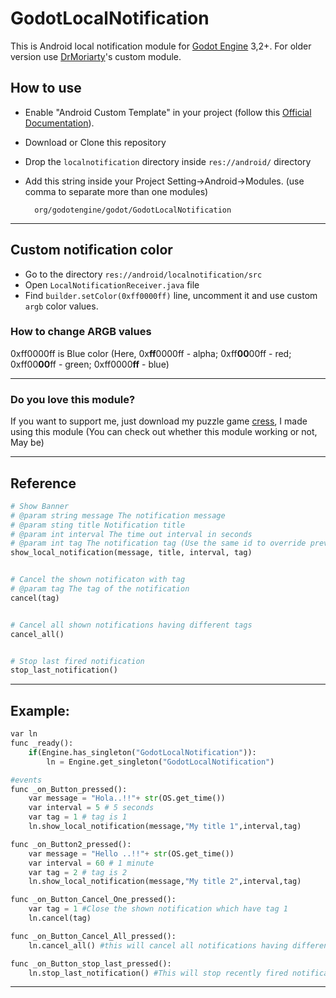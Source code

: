 #  GodotLocalNotification
This is Android local notification module for [Godot Engine](https://github.com/okamstudio/godot "Godot Engine") 3,2+. For older version use [DrMoriarty](https://github.com/DrMoriarty/godot-local-notification "DrMoriarty/godot-local-notificatoin")'s custom module.

##  How to use
- Enable "Android Custom Template" in your project (follow this [Official Documentation](https://docs.godotengine.org/en/latest/getting_started/workflow/export/android_custom_build.html "Official Documentation")).
- Download or Clone this repository
- Drop the `localnotification` directory inside `res://android/` directory
- Add this string inside your Project Setting->Android->Modules. (use comma to separate more than one modules)

		org/godotengine/godot/GodotLocalNotification

------------

## Custom notification color
- Go to  the directory `res://android/localnotification/src` 
- Open  `LocalNotificationReceiver.java` file
- Find `builder.setColor(0xff0000ff)` line, uncomment it and use custom `argb` color values.
### How to change ARGB values
0xff0000ff is Blue color
(Here, 0x**ff**0000ff - alpha;
0xff**00**00ff - red; 
0xff00**00**ff - green;
0xff0000**ff** - blue)

------------

### Do you love this module?
If you want to support me, just download my puzzle game [cress](http://bit.ly/cresspuzzle "cress on Google play"), I made using this module (You can check out whether this module working or not, May be)

------------

## Reference
```python
# Show Banner
# @param string message The notification message
# @param sting title Notification title
# @param int interval The time out interval in seconds
# @param int tag The notification tag (Use the same id to override previous notification)
show_local_notification(message, title, interval, tag)


# Cancel the shown notificaton with tag
# @param tag The tag of the notification
cancel(tag)


# Cancel all shown notifications having different tags
cancel_all()


# Stop last fired notification
stop_last_notification()
```

------------


## Example:
```python
var ln
func _ready():
	if(Engine.has_singleton("GodotLocalNotification")):
		ln = Engine.get_singleton("GodotLocalNotification")

#events
func _on_Button_pressed():
	var message = "Hola..!!"+ str(OS.get_time())
	var interval = 5 # 5 seconds
	var tag = 1 # tag is 1
	ln.show_local_notification(message,"My title 1",interval,tag)

func _on_Button2_pressed():
	var message = "Hello ..!!"+ str(OS.get_time())
	var interval = 60 # 1 minute
	var tag = 2 # tag is 2
	ln.show_local_notification(message,"My title 2",interval,tag)

func _on_Button_Cancel_One_pressed():
	var tag = 1 #Close the shown notification which have tag 1
	ln.cancel(tag)

func _on_Button_Cancel_All_pressed():
	ln.cancel_all() #this will cancel all notifications having different tags

func _on_Button_stop_last_pressed():
	ln.stop_last_notification() #This will stop recently fired notification before the interval

```

------------
